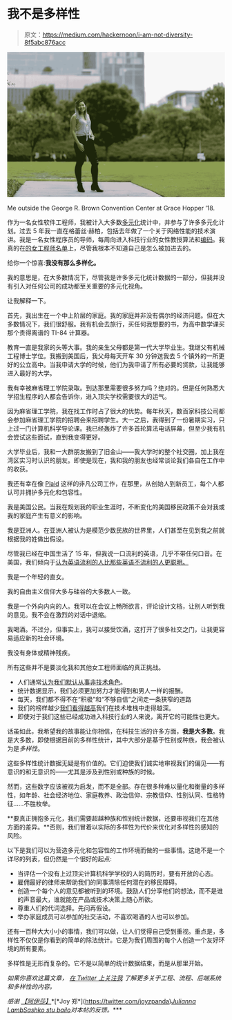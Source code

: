 # 我不是多样性

> 原文：<https://medium.com/hackernoon/i-am-not-diversity-8f5abc876acc>

![](img/11744e68aba27e1098ddc8b134510862.png)

Me outside the George R. Brown Convention Center at Grace Hopper ‘18.

作为一名女性软件工程师，我被计入大多数[多元化](https://hackernoon.com/tagged/diversity)统计中，并参与了许多多元化计划。过去 5 年我一直在格蕾丝·赫柏，包括去年做了一个关于网络性能的技术演讲。我是一名女性程序员的导师，每周向进入科技行业的女性教授算法和[编码](https://hackernoon.com/tagged/coding)。我真的在[的女工程师名单](https://cristinacordova.github.io/women-eng/)上，尽管我根本不知道自己是怎么被加进去的。

给你一个惊喜:**我没有那么多样化。**

我的意思是，在大多数情况下，尽管我是许多多元化统计数据的一部分，但我并没有引入对任何公司的成功都至关重要的多元化视角。

让我解释一下。

首先，我出生在一个中上阶层的家庭。我的家庭并非没有偶尔的经济问题。但在大多数情况下，我们很舒服。我有机会去旅行，买任何我想要的书，为高中数学课买那个贵得离谱的 TI-84 计算器。

教育一直是我家的头等大事。我的亲生父母都是第一代大学毕业生。我继父有机械工程博士学位。我搬到美国后，我父母每天开车 30 分钟送我去 5 个镇外的一所更好的公立高中。当我申请大学的时候，他们为我申请了所有必要的贷款，让我能够进入最好的大学。

我有幸被麻省理工学院录取。到达那里需要很多努力吗？绝对的。但是任何熟悉大学招生程序的人都会告诉你，进入顶尖学校需要很大的运气。

因为麻省理工学院，我在找工作时占了很大的优势。每年秋天，数百家科技公司都会参加麻省理工学院的招聘会来招聘学生。大一之后，我得到了一份暑期实习，只上过一门计算机科学导论课。我已经轰炸了许多首轮算法电话屏幕，但至少我有机会尝试这些面试，直到我变得更好。

大学毕业后，我和一大群朋友搬到了旧金山——我大学时的整个社交圈，加上我在湾区实习时认识的朋友。即使是现在，我和我的朋友也经常谈论我们各自在工作中的收获。

我还有幸在像 [Plaid](https://plaid.com/) 这样的非凡公司工作，在那里，从创始人到新员工，每个人都认可并拥护多元化和包容性。

我是美国公民。当我在规划我的职业生涯时，不断变化的美国移民政策不会对我或我的家庭产生有意义的影响。

我是亚洲人。在亚洲人被认为是模范少数民族的世界里，人们甚至在见到我之前就根据我的姓做出假设。

尽管我已经在中国生活了 15 年，但我说一口流利的英语，几乎不带任何口音。在美国，我们倾向于[认为英语流利的人比那些英语不流利的人更聪明。](http://beccahamiltonbooks.com/psa-intelligence-is-not-measured-by-english-language/)

我是一个年轻的直女。

我的自由主义信仰大多与硅谷的大多数人一致。

我是一个外向内向的人。我可以在会议上畅所欲言，评论设计文档，让别人听到我的意见。我不会在激烈的对话中退缩。

我喝酒。不过分，但事实上，我可以接受饮酒，这打开了很多社交之门，让我更容易适应新的社会环境。

我没有身体或精神残疾。

所有这些并不是要淡化我和其他女工程师面临的真正挑战。

*   人们通常[认为我们默认从事非技术角色](https://twitter.com/sarahsmaga/status/1006550203661541383)。
*   统计数据显示，我们必须更加努力才能得到和男人一样的报酬。
*   每天，我们都不得不在“积极”和“不够自信”之间走一条狭窄的道路
*   我们的榜样越少[我们看得越高](https://www.oecd-forum.org/users/91062-tarah-wheeler/posts/31567-leaving-at-lightspeed-the-number-of-senior-women-in-tech-is-decreasing)我们在技术堆栈中走得越深。
*   即使对于我们这些已经成功进入科技行业的人来说，离开它的可能性也更大。

话虽如此，我希望我的故事能让你相信，在科技生活的许多方面，**我是大多数**。我是大多数，即使根据目前的多样性统计，其中大部分是基于性别或种族，我会被认为是*多样性*。

这些多样性统计数据无疑是有价值的。它们迫使我们诚实地审视我们的偏见——有意识的和无意识的——尤其是涉及到性别或种族的时候。

然而，这些数字应该被视为启发，而不是全部。存在很多种难以量化和衡量的多样性，如年龄、社会经济地位、家庭教养、政治信仰、宗教信仰、性别认同、性格特征……不胜枚举。

**要真正拥抱多元化，我们需要超越种族和性别统计数据，还要审视我们在其他方面的差异。**否则，我们冒着以实际的多样性为代价来优化对多样性的感知的风险。

以下是我们可以为营造多元化和包容性的工作环境而做的一些事情。这绝不是一个详尽的列表，但仍然是一个很好的起点:

*   当评估一个没有上过顶尖计算机科学学校的人的简历时，要有开放的心态。
*   雇佣最好的律师来帮助我们的同事清除任何潜在的移民障碍。
*   创造一个每个人的意见都被听到的环境。鼓励人们分享他们的想法，而不是谁的声音最大，谁就能在产品或技术决策上随心所欲。
*   尊重人们的代词选择。先问再假设。
*   举办家庭成员可以参加的社交活动，不喜欢喝酒的人也可以参加。

还有一百种大大小小的事情，我们可以做，让人们觉得自己受到重视。重点是，多样性不仅仅是你看到的简单的除法统计。它是为我们周围的每个人创造一个友好环境的所有要素。

多样性是无形而复杂的。它不是以简单的统计数据结束，而是从那里开始。

*如果你喜欢这篇文章，* [*在 Twitter 上关注我*](https://www.twitter.com/zhangelaz) *了解更多关于工程、流程、后端系统和多样性的内容。*

*感谢* [*【阿伊莎】*](https://twitter.com/ayeshabose_)*[*Joy 郑*](https://twitter.com/joyzpanda)*[*Julianna Lamb*](https://twitter.com/juliannaelamb)*[*Sashko stu bailo*](https://twitter.com/stubailo)*对本帖的反馈。****